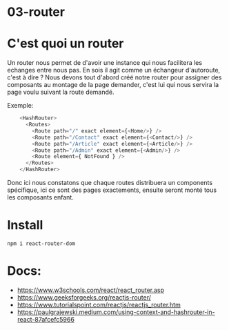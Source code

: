 # 03-router

# C'est quoi un router

Un router nous permet de d'avoir une instance qui nous facilitera les echanges entre nous pas. En sois il agit comme un échangeur d'autoroute, c'est à dire ?
Nous devons tout d'abord créé notre router pour assigner des composants au montage de la page demander, c'est lui qui nous servira la page voulu suivant la route demandé.

Exemple:

```js
    <HashRouter>
      <Routes>
        <Route path="/" exact element={<Home/>} />
        <Route path="/Contact" exact element={<Contact/>} />
        <Route path="/Article" exact element={<Article/>} />
        <Route path="/Admin" exact element={<Admin/>} />
        <Route element={ NotFound } />
      </Routes>
    </HashRouter>
```
Donc ici nous constatons que chaque routes distribuera un components spécifique, ici ce sont des pages exactements, ensuite seront monté tous les composants enfant.

# Install

```
npm i react-router-dom
```

# Docs:
  - https://www.w3schools.com/react/react_router.asp
  - https://www.geeksforgeeks.org/reactjs-router/
  - https://www.tutorialspoint.com/reactjs/reactjs_router.htm
  - https://paulgrajewski.medium.com/using-context-and-hashrouter-in-react-87afcefc5966
  
